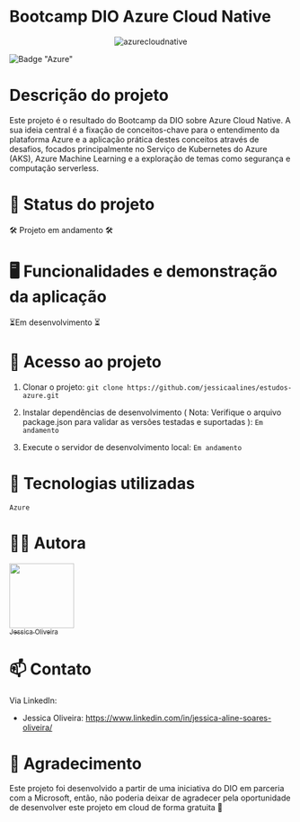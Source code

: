 # Bootcamp DIO Azure Cloud Native

<p align="center">
  <img src="https://assets.dio.me/NH2z-7fj2X4Emz6MdMBMay-QjoZsk6oik-AtdxOPMIc/f:webp/q:80/w:480/L3RyYWNrcy9kNzNlZTNlMy00MWExLTRiOTAtYmZkZi1mOGZhYjQzMmE1MDAucG5n" alt="azurecloudnative">
</p>

![Badge "Azure"](https://img.shields.io/badge/azure-0474c4)

  

# Descrição do projeto
Este projeto é o resultado do Bootcamp da DIO sobre Azure Cloud Native. A sua ideia central é a fixação de conceitos-chave para o entendimento da plataforma Azure e a aplicação prática destes conceitos através de desafios, focados principalmente no Serviço de Kubernetes do Azure (AKS), Azure Machine Learning e a exploração de temas como segurança e computação serverless.



# 📌 Status do projeto

🛠️ Projeto em andamento 🛠️



# 🖥️ Funcionalidades e demonstração da aplicação

⏳Em desenvolvimento ⏳



# 📂 Acesso ao projeto

 1. Clonar o projeto: 
```git clone https://github.com/jessicaalines/estudos-azure.git```

 2. Instalar dependências de desenvolvimento ( Nota: Verifique o arquivo package.json para validar as versões testadas e suportadas ):
```Em andamento```

 3. Execute o servidor de desenvolvimento local: 
```Em andamento```



# 🤖 Tecnologias utilizadas

``` Azure ```



# 👩‍💻 Autora

[<img loading="lazy" src="https://avatars.githubusercontent.com/u/97490698?v=4" width=115><br><sub>Jessica Oliveira</sub>](https://github.com/jessicaalines) 



# 📫 Contato

Via LinkedIn:

* Jessica Oliveira: https://www.linkedin.com/in/jessica-aline-soares-oliveira/

  

# 💜 Agradecimento

Este projeto foi desenvolvido a partir de uma iniciativa do DIO em parceria com a Microsoft, então, não poderia deixar de agradecer pela oportunidade de desenvolver este projeto em cloud de forma gratuita 🫶
